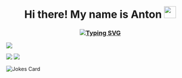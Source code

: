 <h1 align="center">Hi there! My name is Anton 
<img src="https://github.com/blackcater/blackcater/raw/main/images/Hi.gif" height="32"/></h1>
<h3 align="center">
    <a href="https://git.io/typing-svg">
        <img src="https://readme-typing-svg.herokuapp.com?font=Fira+Code&pause=5000&width=435&lines=Computer+science+student+from+Russia+" alt="Typing SVG" />
    </a>
</h3>

![](https://github-profile-summary-cards.vercel.app/api/cards/profile-details?username=UrStanNightmare&theme=github_dark) 

![](https://github-profile-summary-cards.vercel.app/api/cards/repos-per-language?username=UrStanNightmare&theme=github_dark)
![](https://github-profile-summary-cards.vercel.app/api/cards/stats?username=UrStanNightmare&theme=github_dark)  


![Jokes Card](https://readme-jokes.vercel.app/api)
<!--
**UrStanNightmare/UrStanNightmare** is a ✨ _special_ ✨ repository because its `README.md` (this file) appears on your GitHub profile.

Here are some ideas to get you started:

- 🔭 I’m currently working on ...
- 🌱 I’m currently learning ...
- 👯 I’m looking to collaborate on ...
- 🤔 I’m looking for help with ...
- 💬 Ask me about ...
- 📫 How to reach me: ...
- 😄 Pronouns: ...
- ⚡ Fun fact: ...
-->
